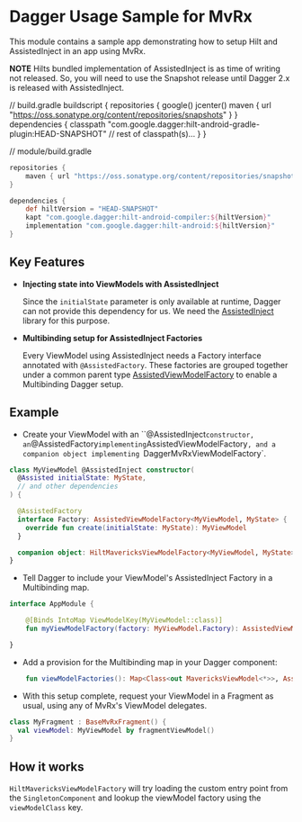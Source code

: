 # Dagger Usage Sample for MvRx

This module contains a sample app demonstrating how to setup Hilt and AssistedInject in an app using MvRx.

**NOTE** Hilts bundled implementation of AssistedInject is as time of writing not released.
So, you will need to use the Snapshot release until Dagger 2.x is released with AssistedInject.

// build.gradle
buildscript {
    repositories {
        google()
        jcenter()
        maven { url "https://oss.sonatype.org/content/repositories/snapshots" }
    }
    dependencies {
        classpath "com.google.dagger:hilt-android-gradle-plugin:HEAD-SNAPSHOT"
        // rest of classpath(s)…
    }
}

// module/build.gradle
```groovy
repositories {
    maven { url "https://oss.sonatype.org/content/repositories/snapshots" }
}

dependencies {
    def hiltVersion = "HEAD-SNAPSHOT"
    kapt "com.google.dagger:hilt-android-compiler:${hiltVersion}"
    implementation "com.google.dagger:hilt-android:${hiltVersion}"
}
```

## Key Features

* **Injecting state into ViewModels with AssistedInject**
  
  Since the `initialState` parameter is only available at runtime, Dagger can not provide this dependency for us. We need the [AssistedInject](https://github.com/square/AssistedInject) library for this purpose.

* **Multibinding setup for AssistedInject Factories**

  Every ViewModel using AssistedInject needs a Factory interface annotated with `@AssistedFactory`. These factories are grouped together under a common parent type [AssistedViewModelFactory](src/main/java/com/airbnb/mvrx/hellohilt/di/AssistedViewModelFactory.kt) to enable a Multibinding Dagger setup.

## Example

* Create your ViewModel with an ``@AssistedInject` constructor, an `@AssistedFactory` implementing `AssistedViewModelFactory`, and a companion object implementing `DaggerMvRxViewModelFactory`.

```kotlin
class MyViewModel @AssistedInject constructor(
  @Assisted initialState: MyState,
  // and other dependencies
) {

  @AssistedFactory
  interface Factory: AssistedViewModelFactory<MyViewModel, MyState> {
    override fun create(initialState: MyState): MyViewModel
  }

  companion object: HiltMavericksViewModelFactory<MyViewModel, MyState>(MyViewModel::class.java)
}
```

* Tell Dagger to include your ViewModel's AssistedInject Factory in a Multibinding map.

```kotlin
interface AppModule {

    @[Binds IntoMap ViewModelKey(MyViewModel::class)]
    fun myViewModelFactory(factory: MyViewModel.Factory): AssistedViewModelFactory<*, *>

}
```

* Add a provision for the Multibinding map in your Dagger component:

```kotlin
    fun viewModelFactories(): Map<Class<out MavericksViewModel<*>>, AssistedViewModelFactory<*, *>>
```

* With this setup complete, request your ViewModel in a Fragment as usual, using any of MvRx's ViewModel delegates.

```kotlin
class MyFragment : BaseMvRxFragment() {
  val viewModel: MyViewModel by fragmentViewModel()
}
```

## How it works

`HiltMavericksViewModelFactory` will try loading the custom entry point from the `SingletonComponent`
and lookup the viewModel factory using the `viewModelClass` key.
